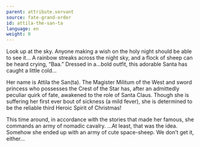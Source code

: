 ```yaml
---
parent: attribute.servant
source: fate-grand-order
id: attila-the-san-ta
language: en
weight: 0
---
```


Look up at the sky.
Anyone making a wish on the holy night should be able to see it…
A rainbow streaks across the night sky, and a flock of sheep can be heard crying, “Baa.”
Dressed in a…bold outfit, this adorable Santa has caught a little cold…

Her name is Attila the San(ta).
The Magister Militum of the West and sword princess who possesses the Crest of the Star has, after an admittedly peculiar quirk of fate, awakened to the role of Santa Claus. Though she is suffering her first ever bout of sickness (a mild fever), she is determined to be the reliable third Heroic Spirit of Christmas!

This time around, in accordance with the stories that made her famous, she commands an army of nomadic cavalry.
…At least, that was the idea. Somehow she ended up with an army of cute space-sheep. We don’t get it, either…
